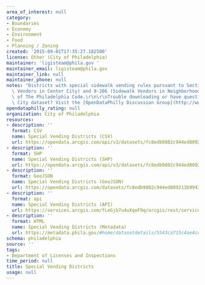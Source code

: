 ```yaml
---
area_of_interest: null
category:
- Boundaries
- Economy
- Environment
- Food
- Planning / Zoning
created: '2015-09-01T17:35:27.182500'
license: Other (City of Philadelphia)
maintainer: 'ligisteam@phila.gov '
maintainer_email: ligisteam@phila.gov
maintainer_link: null
maintainer_phone: null
notes: "Districts with special sidewalk vending rules pursuant to Sections 9-204 (Sidewalk\
  \ Vendors in Center City) and 9-206 (Sidewalk Vendors in Neighborhood Business Districts)\
  \ of The Philadelphia Code.\r\n\r\nTrouble downloading or have questions about this\
  \ City dataset? Visit the [OpenDataPhilly Discussion Group](http://www.phila.gov/data/discuss/)"
opendataphilly_rating: null
organization: City of Philadelphia
resources:
- description: ''
  format: CSV
  name: Special Vending Districts (CSV)
  url: https://opendata.arcgis.com/api/v3/datasets/fc8edb9802c944ed809213b9942e67cf_0/downloads/data?format=csv&spatialRefId=4326
- description: ''
  format: SHP
  name: Special Vending Districts (SHP)
  url: https://opendata.arcgis.com/api/v3/datasets/fc8edb9802c944ed809213b9942e67cf_0/downloads/data?format=shp&spatialRefId=4326
- description: ''
  format: GeoJSON
  name: Special Vending Districts (GeoJSON)
  url: https://opendata.arcgis.com/datasets/fc8edb9802c944ed809213b9942e67cf_0.geojson
- description: ''
  format: api
  name: Special Vending Districts (API)
  url: https://services.arcgis.com/fLeGjb7u4uXqeF9q/arcgis/rest/services/Vending_Special_Districts/FeatureServer/0/query?outFields=*&where=1%3D1
- description: ''
  format: HTML
  name: Special Vending Districts (Metadata)
  url: https://metadata.phila.gov/#home/datasetdetails/5543ca715c4ae4cd66d3ff61/representationdetails/570557e74276844c1ff3ce3c/
schema: philadelphia
source: ''
tags:
- Department of Licenses and Inspections
time_period: null
title: Special Vending Districts
usage: null
---
```

